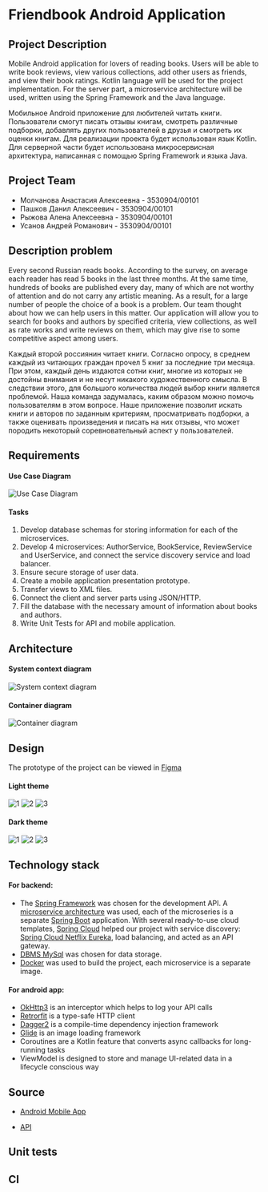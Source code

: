 # Friendbook Android Application
## Project Description
Mobile Android application for lovers of reading books. Users will be able to write book reviews, view various collections, add other users as friends, and view their book ratings. Kotlin language will be used for the project implementation. For the server part, a microservice architecture will be used, written using the Spring Framework and the Java language.

Мобильное Android приложение для любителей читать книги. Пользователи смогут писать отзывы книгам, смотреть различные подборки, добавлять других пользователей в друзья и смотреть их оценки книгам. Для реализации проекта будет использован язык Kotlin. Для серверной части будет использована микросервисная архитектура, написанная с помощью Spring Framework и языка Java.
## Project Team
* Молчанова Анастасия Алексеевна - 3530904/00101
* Пашков Данил Алексеевич - 3530904/00101
* Рыжова Алена Алексеевна - 3530904/00101
* Усанов Андрей Романович - 3530904/00101
## Description problem
Every second Russian reads books. According to the survey, on average each reader has read 5 books in the last three months. At the same time, hundreds of books are published every day, many of which are not worthy of attention and do not carry any artistic meaning.
As a result, for a large number of people the choice of a book is a problem. Our team thought about how we can help users in this matter.
Our application will allow you to search for books and authors by specified criteria, view collections, as well as rate works and write reviews on them, which may give rise to some competitive aspect among users.

Каждый второй россиянин читает книги. Согласно опросу, в среднем каждый из читающих граждан прочел 5 книг за последние три месяца. При этом, каждый день издаются сотни книг, многие из которых не достойны внимания и не несут никакого художественного смысла.
В следствии этого, для большого количества людей выбор книги является проблемой. Наша команда задумалась, каким образом можно помочь пользователям в этом вопросе.
Наше приложение позволит искать книги и авторов по заданным критериям, просматривать подборки, а также оценивать произведения и писать на них отзывы, что может породить некоторый соревновательный аспект у пользователей.
## Requirements
#### Use Case Diagram 
![Use Case Diagram ](https://github.com/prlwk/Friendbook/tree/main/images/use-case-diagram.png)
#### Tasks
1. Develop database schemas for storing information for each of the microservices.
2. Develop 4 microservices: AuthorService, BookService, ReviewService and UserService, and connect the service discovery service and load balancer.
3. Ensure secure storage of user data.
4. Create a mobile application presentation prototype.
5. Transfer views to XML files.
6. Connect the client and server parts using JSON/HTTP.
7. Fill the database with the necessary amount of information about books and authors.
8. Write Unit Tests for API and mobile application.
## Architecture
#### System context diagram
![System context diagram](https://github.com/prlwk/Friendbook/tree/main/images/system-context-diagram.jpg)
#### Container diagram
![Container diagram](https://github.com/prlwk/Friendbook/tree/main/images/container-diagram.jpg)
## Design
The prototype of the project can be viewed in [Figma](https://www.figma.com/file/nGornPW9vpsak0k7U5DCRi/book?node-id=0%3A1)
#### Light theme 
![1](https://github.com/prlwk/Friendbook/tree/main/images/screen-1-light.jpg)
![2](https://github.com/prlwk/Friendbook/tree/main/images/screen-2-light.jpg)
![3](https://github.com/prlwk/Friendbook/tree/main/images/screen-3-light.jpg)
#### Dark theme 
![1](https://github.com/prlwk/Friendbook/tree/main/images/screen-1-dark.jpg)
![2](https://github.com/prlwk/Friendbook/tree/main/images/screen-2-dark.jpg)
![3](https://github.com/prlwk/Friendbook/tree/main/images/screen-3-dark.jpg)
## Technology stack
#### For backend:
* The [Spring Framework](https://spring.io/) was chosen for the development API. A [microservice architecture](https://spring.io/microservices) was used, each of the microseries is a separate [Spring Boot](https://spring.io/projects/spring-boot) application. With several ready-to-use cloud templates, [Spring Cloud](https://spring.io/cloud) helped our project with service discovery: [Spring Cloud Netflix Eureka](https://cloud.spring.io/spring-cloud-netflix/reference/html/), load balancing, and acted as an API gateway.
* [DBMS MySql](https://www.mysql.com/) was chosen for data storage.
* [Docker](https://www.docker.com/) was used to build the project, each microservice is a separate image.
#### For android app:
* [OkHttp3](https://square.github.io/okhttp/) is an interceptor which helps to log your API calls
* [Retrorfit](https://square.github.io/retrofit/) is a type-safe HTTP client
* [Dagger2](https://dagger.dev/dev-guide/) is a compile-time dependency injection framework
* [Glide](https://github.com/bumptech/glide) is an image loading framework
* Coroutines are a Kotlin feature that converts async callbacks for long-running tasks
* ViewModel is designed to store and manage UI-related data in a lifecycle conscious way
## Source
* [Android Mobile App](https://github.com/prlwk/Friendbook/tree/main/client)

* [API](https://github.com/prlwk/Friendbook/tree/main/API)
## Unit tests
## CI
